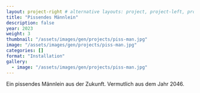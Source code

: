 ```yaml
---
layout: project-right # alternative layouts: project, project-left, project-right, project-top
title: "Pissendes Männlein"
description: false
year: 2023
weight: 3
thumbnail: "/assets/images/gen/projects/piss-man.jpg"
image: "/assets/images/gen/projects/piss-man.jpg"
categories: []
format: "Installation"
gallery:
  - image: "/assets/images/gen/projects/piss-man.jpg"
---
```


Ein pissendes Männlein aus der Zukunft. Vermutlich aus dem Jahr 2046.